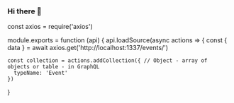 ### Hi there 👋
const axios = require('axios')

module.exports = function (api) {
 api.loadSource(async actions => {
    const { data } = await axios.get('http://localhost:1337/events/')

    const collection = actions.addCollection({ // Object - array of objects or table - in GraphQL
      typeName: 'Event'
    })
 }
